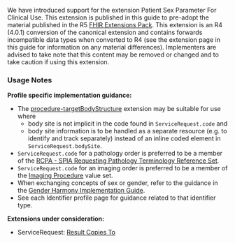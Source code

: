 <p class="stu-note">We have introduced support for the extension Patient Sex Parameter For Clinical Use. This extension is published in this guide to pre-adopt the material published in the R5 <a href="http://hl7.org/fhir/extensions/1.0.0">FHIR Extensions Pack</a>. This extension is an R4 (4.0.1) conversion of the canonical extension and contains forwards incompatible data types when converted to R4 (see the extension page in this guide for information on any  material differences). Implementers are advised to take note that this content may be removed or changed and to take caution if using this extension.</p>

### Usage Notes

**Profile specific implementation guidance:**
- The [procedure-targetBodyStructure](http://hl7.org/fhir/R4/extension-procedure-targetbodystructure.html) extension may be suitable for use where
   - body site is not implicit in the code found in `ServiceRequest.code` and  
   - body site information is to be handled as a separate resource (e.g. to identify and track separately) instead of an inline coded element in `ServiceRequest.bodySite`. 
- `ServiceRequest.code` for a pathology order is preferred to be a member of the [RCPA - SPIA Requesting Pathology Terminology Reference Set](https://www.healthterminologies.gov.au/integration/R4/fhir/ValueSet/spia-requesting-refset-3). 
- `ServiceRequest.code` for an imaging order is preferred to be a member of the [Imaging Procedure](https://healthterminologies.gov.au/fhir/ValueSet/imaging-procedure-1) value set.
- When exchanging concepts of sex or gender, refer to the guidance in the [Gender Harmony Implementation Guide](http://hl7.org/xprod/ig/uv/gender-harmony/).
- See each Identifier profile page for guidance related to that identifier type.

**Extensions under consideration:**
* ServiceRequest: [Result Copies To](StructureDefinition-result-copies-to.html) 